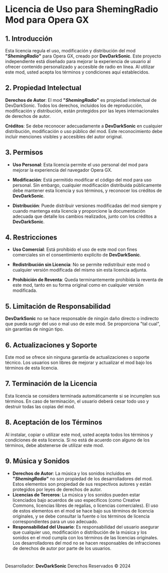 #
# Licencia de Uso para ShemingRadio Mod para Opera GX

## 1. Introducción
Esta licencia regula el uso, modificación y distribución del mod **"*ShemingRadio*"** para Opera GX, creado por **DevDarkSonic**. Este proyecto independiente está diseñado para mejorar la experiencia de usuario al ofrecer contenido personalizado y accesible de radio en línea. Al utilizar este mod, usted acepta los términos y condiciones aquí establecidos.

## 2. Propiedad Intelectual
**Derechos de Autor**: El mod **"*ShemingRadio*"** es propiedad intelectual de DevDarkSonic. Todos los derechos, incluidos los de reproducción, modificación y distribución, están protegidos por las leyes internacionales de derechos de autor.

**Créditos**: Se debe reconocer adecuadamente a **DevDarkSonic** en cualquier distribución, modificación o uso público del mod. Este reconocimiento debe incluir menciones visibles y accesibles del autor original.

## 3. Permisos
- **Uso Personal**: Esta licencia permite el uso personal del mod para mejorar la experiencia del navegador Opera GX.

- **Modificación**: Está permitido modificar el código del mod para uso personal. Sin embargo, cualquier modificación distribuida públicamente debe mantener esta licencia y sus términos, y reconocer los créditos de **DevDarkSonic**.

- **Distribución**: Puede distribuir versiones modificadas del mod siempre y cuando mantenga esta licencia y proporcione la documentación adecuada que detalle los cambios realizados, junto con los créditos a **DevDarkSonic**.

## 4. Restricciones
- **Uso Comercial**: Está prohibido el uso de este mod con fines comerciales sin el consentimiento explícito de **DevDarkSonic**.

- **Redistribución sin Licencia**: No se permite redistribuir este mod o cualquier versión modificada del mismo sin esta licencia adjunta.

- **Prohibición de Reventa**: Queda terminantemente prohibida la reventa de este mod, tanto en su forma original como en cualquier versión modificada.

## 5. Limitación de Responsabilidad
**DevDarkSonic** no se hace responsable de ningún daño directo o indirecto que pueda surgir del uso o mal uso de este mod. Se proporciona "tal cual", sin garantías de ningún tipo.

## 6. Actualizaciones y Soporte
Este mod se ofrece sin ninguna garantía de actualizaciones o soporte técnico. Los usuarios son libres de mejorar y actualizar el mod bajo los términos de esta licencia.

## 7. Terminación de la Licencia
Esta licencia se considera terminada automáticamente si se incumplen sus términos. En caso de terminación, el usuario deberá cesar todo uso y destruir todas las copias del mod.

## 8. Aceptación de los Términos
Al instalar, copiar o utilizar este mod, usted acepta todos los términos y condiciones de esta licencia. Si no está de acuerdo con alguno de los términos, debe abstenerse de utilizar este mod.

## 9. Música y Sonidos
- **Derechos de Autor**: La música y los sonidos incluidos en **"*ShemingRadio*"** no son propiedad de los desarrolladores del mod. Estos elementos son propiedad de sus respectivos autores y están protegidos por leyes de derechos de autor.
- **Licencias de Terceros**: La música y los sonidos pueden estar licenciados bajo acuerdos de uso específicos (como Creative Commons, licencias libres de regalías, o licencias comerciales). El uso de estos elementos en el mod se hace bajo sus términos de licencia originales, y se debe consultar la fuente o los términos de licencia correspondientes para un uso adecuado.
- **Responsabilidad del Usuario**: Es responsabilidad del usuario asegurar que cualquier uso, modificación o distribución de la música y los sonidos en el mod cumpla con los términos de las licencias originales. Los desarrolladores del mod no se hacen responsables de infracciones de derechos de autor por parte de los usuarios.


#
Desarrollador: **DevDarkSonic**
Derechos Reservados © 2024